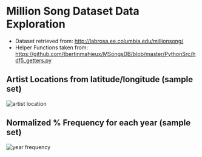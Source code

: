 # Million Song Dataset Data Exploration

* Dataset retrieved from: http://labrosa.ee.columbia.edu/millionsong/
* Helper Functions taken from: https://github.com/tbertinmahieux/MSongsDB/blob/master/PythonSrc/hdf5_getters.py

## Artist Locations from latitude/longitude (sample set)

![artist location](https://cloud.githubusercontent.com/assets/14999531/20470597/14aa9c6c-af78-11e6-8be5-fabc7a74490a.png)

## Normalized % Frequency for each year (sample set)
![year frequency](https://cloud.githubusercontent.com/assets/14999531/20555335/826f03b0-b12f-11e6-89af-9a5e08b9627e.png)
